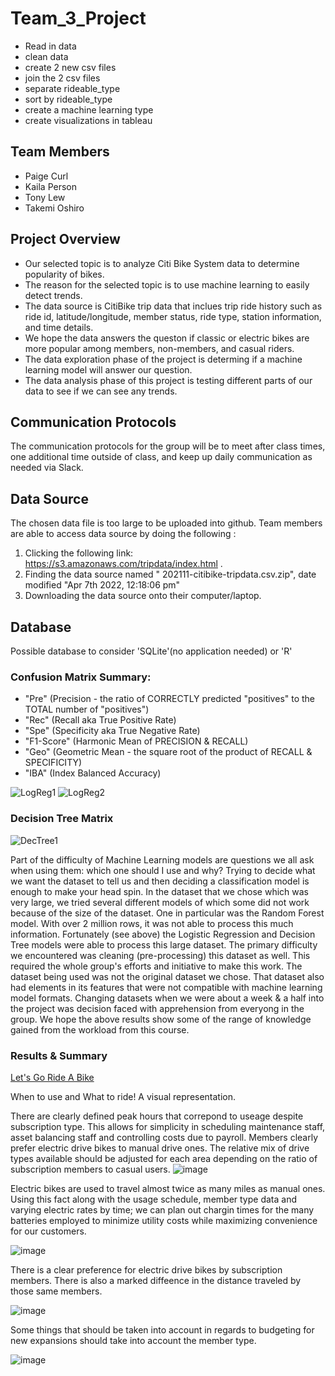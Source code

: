 # Team_3_Project

* Read in data
* clean data
* create 2 new csv files 
* join the 2 csv files
* separate rideable_type
* sort by rideable_type
* create a machine learning type
* create visualizations in tableau


## Team Members
* Paige Curl
* Kaila Person
* Tony Lew
* Takemi Oshiro

## Project Overview
- Our selected topic is to analyze Citi Bike System data to determine popularity of bikes. 
- The reason for the selected topic is to use machine learning to easily detect trends. 
- The data source is CitiBike trip data that inclues trip ride history such as ride id, latitude/longitude, member status, ride type, station information, and time details. 
- We hope the data answers the queston if classic or electric bikes are more popular among members, non-members, and casual riders.
- The data exploration phase of the project is determing if a machine learning model will answer our question. 
- The data analysis phase of this project is testing different parts of our data to see if we can see any trends.

## Communication Protocols 
The communication protocols for the group will be to meet after class times, one additional time outside of class, and keep up daily communication as needed via Slack.

## Data Source 
The chosen data file is too large to be uploaded into github. Team members are able to access data source by doing the following :
1. Clicking the following link: https://s3.amazonaws.com/tripdata/index.html .
2. Finding the data source named " 202111-citibike-tripdata.csv.zip", date modified "Apr 7th 2022, 12:18:06 pm" 
3. Downloading the data source onto their computer/laptop.

## Database
Possible database to consider 'SQLite'(no application needed) or 'R'

### Confusion Matrix Summary:
* "Pre" (Precision - the ratio of CORRECTLY predicted "positives" to the TOTAL number of "positives")
* "Rec" (Recall aka True Positive Rate)
* "Spe" (Specificity aka True Negative Rate)
* "F1-Score" (Harmonic Mean of PRECISION & RECALL)
* "Geo" (Geometric Mean - the square root of the product of RECALL & SPECIFICITY)
* "IBA" (Index Balanced Accuracy)

![LogReg1](https://user-images.githubusercontent.com/99851509/184422908-678fdbcc-7c3c-4ad3-85f5-46814167f940.png)
![LogReg2](https://user-images.githubusercontent.com/99851509/184422965-32514464-56b4-4917-8f68-9f2c0063e01e.png)

### Decision Tree Matrix 
![DecTree1](https://user-images.githubusercontent.com/99851509/184423079-a97b5a2f-0ea0-4bcc-9149-ef5ba89074e2.png)

Part of the difficulty of Machine Learning models are questions we all ask when using them: which one should I use and why?  Trying to decide what we want the dataset to tell us and then deciding a classification model is enough to make your head spin.  In the dataset that we chose which was very large, we tried several different models of which some did not work because of the size of the dataset.  One in particular was the Random Forest model.  With over 2 million rows, it was not able to process this much information.  Fortunately (see above) the Logistic Regression and Decision Tree models were able to process this large dataset.
The primary difficulty we encountered was cleaning (pre-processing) this dataset as well.  This required the whole group's efforts and initiative to make this work.  The dataset being used was not the original dataset we chose.  That dataset also had elements in its features that were not compatible with machine learning model formats.  Changing datasets when we were about a week & a half into the project was decision faced with apprehension from everyong in the group.  We hope the above results show some of the range of knowledge gained from the workload from this course.

### Results & Summary
[Let's Go Ride A Bike](https://public.tableau.com/shared/QWTX7HCJH?:display_count=n&:origin=viz_share_link)

When to use and What to ride! A visual representation.

There are clearly defined peak hours that correpond to useage despite subscription type. This allows for simplicity in scheduling maintenance staff, asset balancing staff and controlling costs due to payroll. 
Members clearly prefer electric drive bikes to manual drive ones. The relative mix of drive types available should be adjusted for each area depending on the ratio of subscription members to casual users.
![image](https://user-images.githubusercontent.com/101307058/184520575-252f3666-839b-454d-9d78-975194c81649.png)

Electric bikes are used to travel almost twice as many miles as manual ones. Using this fact along with the usage schedule, member type data and varying electric rates by time; we can plan out chargin times for the many batteries employed to minimize utility costs while maximizing convenience for our customers.

![image](https://user-images.githubusercontent.com/101307058/184520582-56915bcf-1687-4aef-99e8-465e57fafa78.png)

There is a clear preference for electric drive bikes by subscription members. There is also a marked diffeence in the distance traveled by those same members.

![image](https://user-images.githubusercontent.com/101307058/184785006-7a934d18-96cf-48f1-8166-a0f052b84a66.png)

Some things that should be taken into account in regards to budgeting for new expansions should take into account the member type.

![image](https://user-images.githubusercontent.com/101307058/184785032-bdb043ef-5ec5-4f70-a8dd-763fcd470aa2.png)
